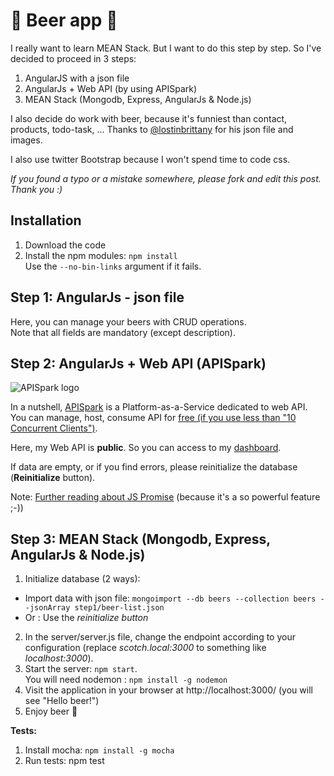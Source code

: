 # :beer: Beer app :beer:

I really want to learn MEAN Stack. But I want to do this step by step.
So I've decided to proceed in 3 steps:

1. AngularJS with a json file
2. AngularJs + Web API (by using APISpark)
3. MEAN Stack (Mongodb, Express, AngularJs & Node.js)

I also decide do work with beer, because it's funniest than contact, products, todo-task, ...
Thanks to [@lostinbrittany](https://twitter.com/lostinbrittany) for his json file and images.

I also use twitter Bootstrap because I won't spend time to code css.

*If you found a typo or a mistake somewhere, please fork and edit this post. Thank you :)*

## Installation

1. Download the code
2. Install the npm modules: ```npm install```  
Use the ```--no-bin-links``` argument if it fails.

## Step 1: AngularJs - json file

Here, you can manage your beers with CRUD operations.  
Note that all fields are mandatory (except description).

## Step 2: AngularJs + Web API (APISpark)

![APISpark logo](http://i1.wp.com/restlet.dreamhosters.com/wp-content/uploads/2012/08/0111_apispark_logo.png?resize=352%2C120)

In a nutshell, [APISpark](http://restlet.com/products/apispark/) is a Platform-as-a-Service dedicated to web API. You can manage, host, consume API for [free (if you use less than "10 Concurrent Clients")](http://restlet.com/products/apispark/#pricing).

Here, my Web API is **public**. So you can access to my [dashboard](https://apispark.restlet.com/apis/14055/versions/1/overview).

If data are empty, or if you find errors, please reinitialize the database (**Reinitialize** button).

Note: [Further reading about JS Promise](https://github.com/getify/You-Dont-Know-JS/blob/master/async%20&%20performance/ch3.md) (because it's a so powerful feature ;-))

## Step 3: MEAN Stack (Mongodb, Express, AngularJs & Node.js)

1. Initialize database (2 ways):
  * Import data with json file: ```mongoimport --db beers --collection beers --jsonArray step1/beer-list.json```
  * Or : Use the *reinitialize button* 
2. In the server/server.js file, change the endpoint according to your configuration (replace *scotch.local:3000* to something like *localhost:3000*).  
3. Start the server: ```npm start```.  
You will need nodemon : ```npm install -g nodemon```
4. Visit the application in your browser at http://localhost:3000/ (you will see "Hello beer!")
5. Enjoy beer :beer:

**Tests:**  

1. Install mocha: `npm install -g mocha`
2. Run tests: npm test

